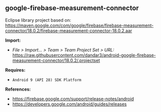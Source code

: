 ## google-firebase-measurement-connector

Eclipse library project based on:<br/>
https://maven.google.com/com/google/firebase/firebase-measurement-connector/18.0.2/firebase-measurement-connector-18.0.2.aar

**Import:**
- _File > Import... > Team > Team Project Set > URL:_<br/>
  https://raw.githubusercontent.com/dandar3/android-google-firebase-measurement-connector/18.0.2/.projectset

**Requires:**
- `Android 9 (API 28) SDK Platform`

**References:**
- https://firebase.google.com/support/release-notes/android
- https://developers.google.com/android/guides/releases